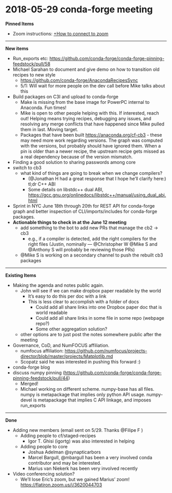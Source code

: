 # 2018-05-29 conda-forge meeting

**Pinned Items**

- Zoom instructions: [+How to connect to zoom](https://paper.dropbox.com/doc/How-to-connect-to-zoom-odl94oveHyiRv6UqTtZE5)

---

**New items**

- Run_exports etc: https://github.com/conda-forge/conda-forge-pinning-feedstock/pull/58
- Michael Sarahan to document and give demo on how to transition old recipes to new style
  - https://github.com/conda-forge/AnacondaRecipesSync
  - 5/1: Will wait for more people on the dev call before Mike talks about this
- Build packages on C3I and upload to conda-forge
  - Make is missing from the base image for PowerPC internal to Anaconda. Fun times!
  - Mike is open to other people helping with this.  If interested, reach out!  Helping means trying recipes, debugging any issues, and resolving any merge conflicts that have happened since Mike pulled them in last.  Moving target.
  - Packages that have been built https://anaconda.org/cf-cb3 - these may need more work regarding versions.  The graph was computed with the versions, but probably should have ignored them.  When a pin is older than a newer recipe, the upstream recipe gets missed as a real dependency because of the version mismatch.
- Finding a good solution to sharing passwords among core
- switch to cb3
  - what kind of things are going to break when we change compilers?
    - (@Jonathan H had a great response that I hope he’ll clarify here:) tl;dr C++ ABI
    - Some details on libstdc++ dual ABI, https://gcc.gnu.org/onlinedocs/libstdc++/manual/using_dual_abi.html
- Sprint in NYC June 18th through 20th for REST API for conda-forge graph and better inspection of CLI/imports/includes for conda-forge packages.
- **Actionable things to check in at the June 12 meeting**
  - add something to the bot to add new PRs that manage the cb2 → cb3
    - e.g., if a compiler is detected, add the right compilers for the right files (Justin, nominally — @Christopher W @Mike S and @Anthony S will probably be reviewing those PRs)
  - @Mike S is working on a secondary channel to push the rebuilt cb3 packages

---

**Existing Items**

- Making the agenda and notes public again.
  - John will see if we can make dropbox paper readable by the world
    - It’s easy to do this per doc with a link
    - This is less clear to accomplish with a folder of docs
      - Could add all share links into one Dropbox paper doc that is world readable
      - Could add all share links in some file in some repo (webpage repo?)
      - Some other aggregation solution?
  - other options are to just post the notes somewhere public after the meeting
- Governance, CoD, and NumFOCUS affiliation.
  - numfocus affiliation: https://github.com/numfocus/projects-director/blob/master/projects/Matplotlib.md
  - Scopatz said he was interested in pushing this forward :)
- conda-forge blog
- discuss numpy pinning (https://github.com/conda-forge/conda-forge-pinning-feedstock/pull/44)
  - Merged!
  - Michael working on different scheme.  numpy-base has all files.  numpy is metapackage that implies only python API usage.  numpy-devel is metapackage that implies C API linkage, and imposes run_exports

---

**Done**

- Adding new members (email sent on 5/29. Thanks @Filipe F )
  - Adding people to cf/staged-recipes
    - Igor T. Ghisi (igortg) was also interested in helping
  - Adding people to core
    - Joshua Adelman @synapticarbors
    - Marcel Bargull, @mbargull has been a very involved conda contributor and may be interested.
    - Marius van Niekerk has been very involved recently
- Video conferencing solution?
  - We’ll lose Eric’s zoom, but we gained Marius’ zoom! https://flatiron.zoom.us/j/3620044703
